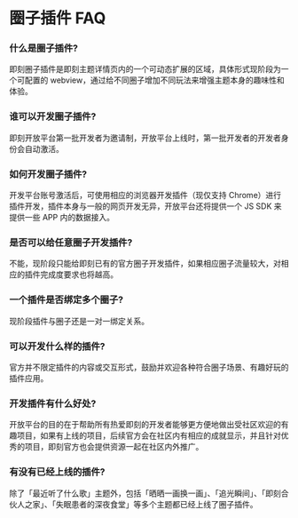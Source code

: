 # 圈子插件 FAQ

### 什么是圈子插件?

即刻圈子插件是即刻主题详情页内的一个可动态扩展的区域，具体形式现阶段为一个可配置的 webview，通过给不同圈子增加不同玩法来增强主题本身的趣味性和体验。

### 谁可以开发圈子插件?

即刻开放平台第一批开发者为邀请制，开放平台上线时，第一批开发者的开发者身份会自动激活。 

### 如何开发圈子插件?

开发平台账号激活后，可使用相应的浏览器开发插件（现仅支持 Chrome）进行插件开发，插件本身与一般的网页开发无异，开放平台还将提供一个 JS SDK 来提供一些 APP 内的数据接入。

### 是否可以给任意圈子开发插件?

不能，现阶段只能给即刻已有的官方圈子开发插件，如果相应圈子流量较大，对相应的插件完成度要求也将越高。

### 一个插件是否绑定多个圈子?

现阶段插件与圈子还是一对一绑定关系。

### 可以开发什么样的插件?

官方并不限定插件的内容或交互形式，鼓励并欢迎各种符合圈子场景、有趣好玩的插件应用。

### 开发插件有什么好处?

开放平台的目的在于帮助所有热爱即刻的开发者能够更方便地做出受社区欢迎的有趣项目，如果有上线的项目，后续官方会在社区内有相应的成就显示，并且针对优秀的项目，即刻官方也会提供资源一起在社区内外推广。

### 有没有已经上线的插件?

除了「最近听了什么歌」主题外，包括「晒晒一画换一画」、「追光瞬间」、「即刻合伙人之家」、「失眠患者的深夜食堂」等多个主题都已经上线了圈子插件。



